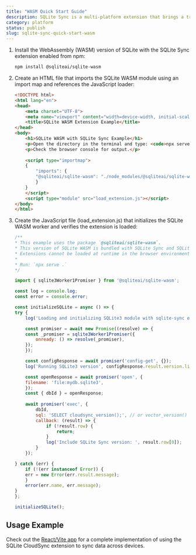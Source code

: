 ```yaml
---
title: "WASM Quick Start Guide"
description: SQLite Sync is a multi-platform extension that brings a true local-first experience to your applications with minimal effort.
category: platform
status: publish
slug: sqlite-sync-quick-start-wasm
---
```


1. Install the WebAssembly (WASM) version of SQLite with the SQLite Sync extension enabled from npm:

    ```bash
    npm install @sqliteai/sqlite-wasm
    ```

2. Create an HTML file that imports the SQLite WASM module using an import map and references the JavaScript loader:

    ```html
    <!DOCTYPE html>
    <html lang="en">
    <head>
        <meta charset="UTF-8">
        <meta name="viewport" content="width=device-width, initial-scale=1.0">
        <title>SQLite WASM Extension Example</title>
    </head>
    <body>
        <h1>SQLite WASM with SQLite Sync Example</h1>
        <p>Open the directory in the terminal and type: <code>npx serve .</code></p>
        <p>Check the browser console for output.</p>
        
        <script type="importmap">
        {
            "imports": {
            "@sqliteai/sqlite-wasm": "./node_modules/@sqliteai/sqlite-wasm/index.mjs"
            }
        }
        </script>
        <script type="module" src="load_extension.js"></script>
    </body>
    </html>
    ```

3. Create the JavaScript file (load_extension.js) that initializes the SQLite WASM worker and verifies the extension is loaded:

    ```javascript
    /**
    * This example uses the package `@sqliteai/sqlite-wasm`.
    * This version of SQLite WASM is bundled with SQLite Sync and SQLite Vector extensions.
    * Extensions cannot be loaded at runtime in the browser environment.
    * 
    * Run: `npx serve .`
    */

    import { sqlite3Worker1Promiser } from '@sqliteai/sqlite-wasm';

    const log = console.log;
    const error = console.error;

    const initializeSQLite = async () => {
    try {
        log('Loading and initializing SQLite3 module with sqlite-sync extension...');

        const promiser = await new Promise((resolve) => {
        const _promiser = sqlite3Worker1Promiser({
            onready: () => resolve(_promiser),
        });
        });

        const configResponse = await promiser('config-get', {});
        log('Running SQLite3 version', configResponse.result.version.libVersion);

        const openResponse = await promiser('open', {
        filename: 'file:mydb.sqlite3',
        });
        const { dbId } = openResponse;
        
        await promiser('exec', { 
            dbId, 
            sql: 'SELECT cloudsync_version();', // or vector_version()
            callback: (result) => {
                if (!result.row) {
                    return;
                }
                log('Include SQLite Sync version: ', result.row[0]);
            }
        });

    } catch (err) {
        if (!(err instanceof Error)) {
        err = new Error(err.result.message);
        }
        error(err.name, err.message);
    }
    };

    initializeSQLite();
    ```

## Usage Example

Check out the [React/Vite app](https://github.com/sqliteai/sqlite-sync/tree/main/examples/sport-tracker-app) for a complete implementation of using the SQLite CloudSync extension to sync data across devices.
